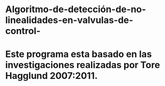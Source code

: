 # Algoritmo-de-detección-de-no-linealidades-en-valvulas-de-control-
# Este programa esta basado en las investigaciones realizadas por Tore Hagglund 2007:2011.
#
